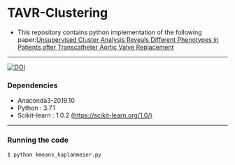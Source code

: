# TAVR-Clustering
* This repository contains python implementation of the following paper:[Unsupervised Cluster Analysis Reveals Different Phenotypes in Patients after Transcatheter Aortic Valve Replacement](https://doi.org/10.1093/ehjopen/oead136)
---
[![DOI](https://zenodo.org/badge/720981902.svg)](https://zenodo.org/doi/10.5281/zenodo.10158394)
### Dependencies
* Anaconda3-2019.10
* Python : 3.7.1 
* Scikit-learn : 1.0.2 [(https://scikit-learn.org/1.0/)](https://scikit-learn.org/1.0/) 
---
### Running the code
```
$ python kmeans_kaplanmeier.py
```
